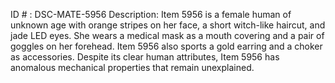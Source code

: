 ID # : DSC-MATE-5956
Description: Item 5956 is a female human of unknown age with orange stripes on her face, a short witch-like haircut, and jade LED eyes. She wears a medical mask as a mouth covering and a pair of goggles on her forehead. Item 5956 also sports a gold earring and a choker as accessories. Despite its clear human attributes, Item 5956 has anomalous mechanical properties that remain unexplained.